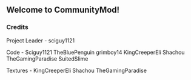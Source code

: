 ## Welcome to CommunityMod!


### Credits
Project Leader - sciguy1121

Code 	  - Sciguy1121
		    TheBluePenguin
	        grimboy14
	        KingCreeperEli
	        Shachou
	        TheGamingParadise
	        SuitedSlime
	   
Textures  - KingCreeperEli
            Shachou
			TheGamingParadise
